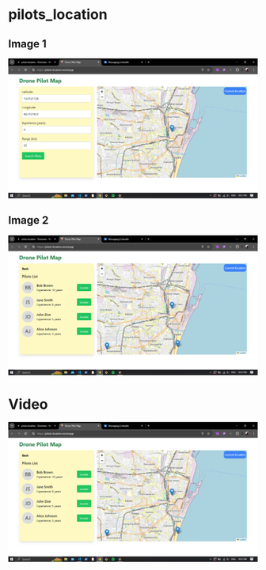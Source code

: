 # pilots_location

## Image 1

![Image 1 Description](Screenshot%202024-08-24%20225149.png)

## Image 2

![Image 2 Description](Screenshot%202024-08-24%20225233.png)

# Video

[![Watch the video](Screenshot%202024-08-24%20225233.png)](https://res.cloudinary.com/dzuzida9c/video/upload/v1724525348/vite_za3d0w.mp4)
